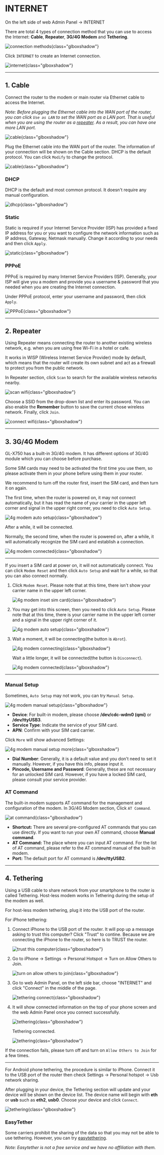 # INTERNET

On the left side of web Admin Panel -> INTERNET

There are total 4 types of connection method that you can use to access the Internet: **Cable**, **Repeater**, **3G/4G Modem** and **Tethering**.

![connection methods](https://static.gl-inet.com/docs/en/3/setup/gl-x750/internet/4ways.jpg){class="glboxshadow"}

Click `INTERNET` to create an Internet connection.

![internet](https://static.gl-inet.com/docs/en/3/setup/gl-x750/internet/internet.jpg){class="glboxshadow"}

---

## 1. Cable

Connect the router to the modem or main router via Ethernet cable to access the Internet. 

*Note: Before plugging the Ethernet cable into the WAN port of the router, you can click `Use as LAN` to set the WAN port as a LAN port. That is useful when you are using the router as a [repeater](#2-repeater). As a result, you can have one more LAN port.*

![cable](https://static.gl-inet.com/docs/en/3/setup/share/internet/cable_section_of_internet.png){class="glboxshadow"}

Plug the Ethernet cable into the WAN port of the router. The information of your connection will be shown on the Cable section. DHCP is the default protocol. You can click `Modify` to change the protocol.

![cable](https://static.gl-inet.com/docs/en/3/setup/share/internet/dhcp_internet.png){class="glboxshadow"}

### DHCP

DHCP is the default and most common protocol. It doesn't require any manual configuration.

![dhcp](https://static.gl-inet.com/docs/en/3/setup/share/internet/dhcp_method.png){class="glboxshadow"}

### Static

Static is required if your Internet Service Provider (ISP) has provided a fixed IP address for you or you want to configure the network information such as IP address, Gateway, Netmask manually. Change it according to your needs and then click `Apply`.

![static](https://static.gl-inet.com/docs/en/3/setup/share/internet/static_method.png){class="glboxshadow"}

### PPPoE

PPPoE is required by many Internet Service Providers (ISP). Generally, your ISP will give you a modem and provide you a username & password that you needed when you are creating the Internet connection.

Under PPPoE protocol, enter your username and password, then click `Apply`.

![PPPoE](https://static.gl-inet.com/docs/en/3/setup/share/internet/pppoe_method.png){class="glboxshadow"}

---

## 2. Repeater

Using Repeater means connecting the router to another existing wireless network, e.g. when you are using free Wi-Fi in a hotel or cafe.

It works in WISP (Wireless Internet Service Provider) mode by default, which means that the router will create its own subnet and act as a firewall to protect you from the public network.

In Repeater section, click `Scan` to search for the available wireless networks nearby.

![scan wifi](https://static.gl-inet.com/docs/en/3/setup/share/internet/repeater_scan.png){class="glboxshadow"}

Choose a SSID from the drop-down list and enter its password. You can also enable the **Remember** button to save the current chose wireless network. Finally, click `Join`.

![connect wifi](https://static.gl-inet.com/docs/en/3/setup/share/internet/repeater_connect.png){class="glboxshadow"}

---

## 3. 3G/4G Modem

GL-X750 has a built-in 3G/4G modem. It has different options of 3G/4G module which you can choose before purchase.

Some SIM cards may need to be activated the first time you use them, so please activate them in your phone before using them in your router.

We recommend to turn off the router first, insert the SIM card, and then turn it on again.

The first time, when the router is powered on, it may not connect automatically, but it has read the name of your carrier in the upper left corner and signal in the upper right corner, you need to click `Auto Setup`.

![4g modem auto setup](https://static.gl-inet.com/docs/en/3/setup/share/internet/4g_modem/4g_modem_auto_setup.png){class="glboxshadow"}

After a while, it will be connected.

Normally, the second time, when the router is powered on, after a while, it will automatically recognize the SIM card and establish a connection.

![4g modem connected](https://static.gl-inet.com/docs/en/3/setup/share/internet/4g_modem/4g_modem_connected.png){class="glboxshadow"}

---

If you insert a SIM card at power on, it will not automatically connect. You can click `Modem Reset` and then click `Auto Setup` and wait for a while, so that you can also connect normally.

1. Click `Modem Reset`. Please note that at this time, there isn't show your carrier name in the upper left corner.

    ![4g modem inset sim card](https://static.gl-inet.com/docs/en/3/setup/share/internet/4g_modem/4g_modem_abort.png){class="glboxshadow"}

2. You may get into this screen, then you need to click `Auto Setup`. Please note that at this time, there is your carrier name in the upper left corner and a signal in the upper right corner of it.

    ![4g modem auto setup](https://static.gl-inet.com/docs/en/3/setup/share/internet/4g_modem/4g_modem_auto_setup.png){class="glboxshadow"}

3. Wait a moment, it will be connecting(the button is `Abrot`).

    ![4g modem connecting](https://static.gl-inet.com/docs/en/3/setup/share/internet/4g_modem/4g_modem_connecting.png){class="glboxshadow"}

    Wait a little longer, it will be connected(the button is `Disconnect`).

    ![4g modem connected](https://static.gl-inet.com/docs/en/3/setup/share/internet/4g_modem/4g_modem_connected.png){class="glboxshadow"}

---

### Manual Setup

Sometimes, `Auto Setup` may not work, you can try `Manual Setup`.

![4g modem manual setup](https://static.gl-inet.com/docs/en/3/setup/share/internet/4g_modem/4g_modem_manual_setup.png){class="glboxshadow"}

- **Device**: For built-in modem, please choose **/dev/cdc-wdm0 (qmi)** or **/dev/ttyUSB3**.
- **Service Type**: Indicate the service of your SIM card.
- **APN**: Confirm with your SIM card carrier.

Click `More` will show advanced Settings:

![4g modem manual setup more](https://static.gl-inet.com/docs/en/3/setup/share/internet/4g_modem/4g_modem_manual_setup_more.png){class="glboxshadow"}

- **Dial Number**: Generally, it is a default value and you don't need to set it manually. However, if you have this info, please input it.
- **Pincode, Username and Password**: Generally, these are not necessary for an unlocked SIM card. However, if you have a locked SIM card, please consult your service provider.

### AT Command

The built-in modem supports AT command for the management and configuration of the modem. In 3G/4G Modem section, Click `AT Command`.

![at command](https://static.gl-inet.com/docs/en/3/setup/share/internet/4g_modem/4g_modem_at_command.png){class="glboxshadow"}

- **Shortcut:** There are several pre-configured AT commands that you can use directly. If you want to run your own AT command, choose **Manual command**.
- **AT Command:** The place where you can input AT command. For the list of AT command, please refer to the AT command manual of the built-in modem.
- **Port:** The default port for AT command is **/dev/ttyUSB2**.

---

## 4. Tethering

Using a USB cable to share network from your smartphone to the router is called Tethering. Host-less modem works in Tethering during the setup of the modem as well.

For host-less modem tethering, plug it into the USB port of the router.

For iPhone tethering:

1. Connect iPhone to the USB port of the router. It will pop up a message asking to trust this computer? Click "Trust" to contine. Because we are connecting the iPhone to the router, so here is to TRUST the router.

    ![trust this computer](https://static.gl-inet.com/docs/en/3/setup/share/internet/tethering/iphone_trust_this_computer.png){class="glboxshadow"}

2. Go to iPhone -> Settings -> Personal Hotspot -> Turn on Allow Others to Join.

    ![turn on allow others to join](https://static.gl-inet.com/docs/en/3/setup/share/internet/tethering/iphone_hotspot_allow_others_to_join.png){class="glboxshadow"}

3. Go to web Admin Panel, on the left side bar, choose "INTERNET" and click "Connect" in the middle of the page.

    ![tethering connect](https://static.gl-inet.com/docs/en/3/setup/share/internet/tethering/tethering_connect.png){class="glboxshadow"}

4. It will show connected information on the top of your phone screen and the web Admin Panel once you connect successfully.

    ![tethering](https://static.gl-inet.com/docs/en/3/setup/share/internet/tethering/iphone_hotspot_1_connection.png){class="glboxshadow"}

    Tethering connected.

    ![tethering](https://static.gl-inet.com/docs/en/3/setup/share/internet/tethering/tethering_connected_mt300n-v2.png){class="glboxshadow"}

If the connection fails, please turn off and turn on `Allow Others to Join` for a few times.

---

For Android phone tethering, the procedure is similar to iPhone. Connect it to the USB port of the router then check Settings -> Personal hotspot -> Usb network sharing.

After plugging in your device, the Tethering section will update and your device will be shown on the device list. The device name will begin with **eth** or **usb** such as **eth2**, **usb0**. Choose your device and click `Connect`.

![tethering](https://static.gl-inet.com/docs/en/3/setup/share/internet/tethering/tethering_connect.png){class="glboxshadow"}

### EasyTether

Some carriers prohibit the sharing of the data so that you may not be able to use tethering. However, you can try [easytethering](../../../tutorials/tether). 

*Note: Easytether is not a free service and we have no affiliation with them.*
